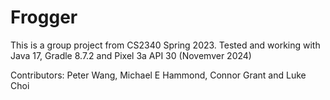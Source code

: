 # Frogger
<p>This is a group project from CS2340 Spring 2023. Tested and working with Java 17, Gradle 8.7.2 and Pixel 3a API 30 (Novemver 2024)</p>
<p>Contributors: Peter Wang, Michael E Hammond, Connor Grant and Luke Choi</p>
